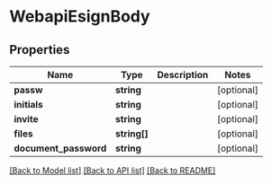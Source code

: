 # WebapiEsignBody

## Properties
Name | Type | Description | Notes
------------ | ------------- | ------------- | -------------
**passw** | **string** |  | [optional] 
**initials** | **string** |  | [optional] 
**invite** | **string** |  | [optional] 
**files** | **string[]** |  | [optional] 
**document_password** | **string** |  | [optional] 

[[Back to Model list]](../../README.md#documentation-for-models) [[Back to API list]](../../README.md#documentation-for-api-endpoints) [[Back to README]](../../README.md)

